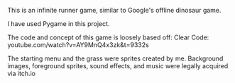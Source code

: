 This is an infinite runner game, similar to Google's offline dinosaur game.

I have used Pygame in this project.

The code and concept of this game is loosely based off:
Clear Code: youtube.com/watch?v=AY9MnQ4x3zk&t=9332s

The starting menu and the grass were sprites created by me.
Background images, foreground sprites, sound effects, and music were legally acquired via itch.io
